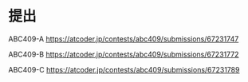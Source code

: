 # 提出
ABC409-A
https://atcoder.jp/contests/abc409/submissions/67231747

ABC409-B
https://atcoder.jp/contests/abc409/submissions/67231772

ABC409-C
https://atcoder.jp/contests/abc409/submissions/67231789

